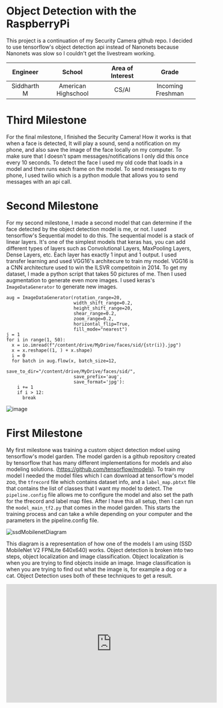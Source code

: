 # Object Detection with the RaspberryPi
 This project is a continuation of my Security Camera github repo. I decided to use tensorflow's object detection api instead of Nanonets because Nanonets was slow so I couldn't get the livestream working.

| **Engineer** | **School** | **Area of Interest** | **Grade** |
|:--:|:--:|:--:|:--:|
| Siddharth M | American Highschool | CS/AI | Incoming Freshman

# Third Milestone

For the final milestone, I finished the Security Camera! How it works is that when a face is detected, It will play a sound, send a notification on my phone, and also save the image of the face locally on my computer. To make sure that I doesn't spam messages/notifications I only did this once every 10 seconds. To detect the face I used my old code that loads in a model and then runs each frame on the model. To send messages to my phone, I used twilio which is a python module that allows you to send messages with an api call. 

# Second Milestone

For my second milestone, I made a second model that can determine if the face detected by the object detection model is me, or not. I used tensorflow's Sequential model to do this. The sequential model is a stack of linear layers. It's one of the simplest models that keras has, you can add different types of layers such as Convolutional Layers, MaxPooling Layers, Dense Layers, etc. Each layer has exactly 1 input and 1 output. I used transfer learning and used VGG16's architecure to train my model. VGG16 is a CNN architecture used to win the ILSVR competitoin in 2014. To get my dataset, I made a python script that takes 50 pictures of me. Then I used augmentation to generate even more images. I used keras's `ImageDataGenerator` to generate new images. 

```
aug = ImageDataGenerator(rotation_range=20, 
                         width_shift_range=0.2, 
                         height_shift_range=20,
                         shear_range=0.2,
                         zoom_range=0.2,
                         horizontal_flip=True,
                         fill_mode="nearest")
j = 1
for i in range(1, 50):
  x = io.imread(f"/content/drive/MyDrive/faces/sid/{str(i)}.jpg")
  x = x.reshape((1, ) + x.shape)
  i = 0
  for batch in aug.flow(x, batch_size=12,
                         save_to_dir="/content/drive/MyDrive/faces/sid/",
                         save_prefix='aug',
                         save_format='jpg'):
    i += 1
    if i > 12:
      break
 ```

![image](https://user-images.githubusercontent.com/56204136/128520933-c1e76610-6475-4fd8-9b80-c5cd0373da74.png)

  
# First Milestone

My first milestone was training a custom object detection mdoel using tensorflow's model garden. The model garden is a github repository created by tensorflow that has many different implementations for models and also modeling solutions. (https://github.com/tensorflow/models). To train my model I needed the model files which I can download at tensorflow's model zoo, the `tfrecord` file which contains dataset info, and a `label_map.pbtxt` file that contains the list of classes that I want my model to detect. The `pipeline.config` file allows me to configure the model and also set the path for the tfrecord and label map files. After I have this all setup, then I can run the `model_main_tf2.py` that comes in the model garden. This starts the training process and can take a while depending on your computer and the parameters in the pipeline.config file. 

![ssdMobilenetDiagram](https://user-images.githubusercontent.com/56204136/127869484-b90c7414-56ed-4a34-bf7c-f18747c7661f.png)

This diagram is a representation of how one of the models I am using (SSD MobileNet V2 FPNLite 640x640) works. Object detection is broken into two steps, object localization and image classification. Object localization is when you are trying to find objects inside an image. Image classification is when you are trying to find out what the image is, for example a dog or a cat. Object Detection uses both of these techniques to get a result. 

<iframe width="560" height="315" src="https://www.youtube.com/embed/1QDDMfq4srM" title="YouTube video player" frameborder="0" allow="accelerometer; autoplay; clipboard-write; encrypted-media; gyroscope; picture-in-picture" allowfullscreen></iframe>

